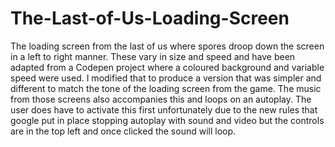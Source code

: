 # The-Last-of-Us-Loading-Screen
The loading screen from the last of us where spores droop down the screen in a left to right manner. These vary in size and speed and have been adapted from a Codepen project where a coloured background and variable speed were used. I modified that to produce a version that was simpler and different to match the tone of the loading screen from the game. The music from those screens also accompanies this and loops on an autoplay. The user does have to activate this first unfortunately due to the new rules that google put in place stopping autoplay with sound and video but the controls are in the top left and once clicked the sound will loop. 
